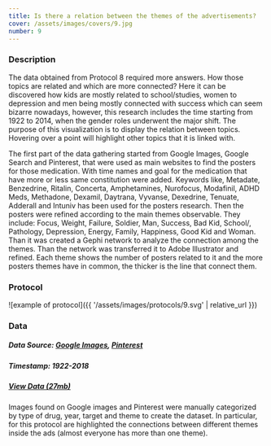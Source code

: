 ```yaml
---
title: Is there a relation between the themes of the advertisements?
cover: /assets/images/covers/9.jpg
number: 9
---
```

### Description
The data obtained from Protocol 8 required more answers. How those topics are related and which are more connected? Here it can be discovered how kids are mostly related to school/studies, women to depression and men being mostly connected with success which can seem bizarre nowadays, however, this research includes the time starting from 1922 to 2014, when the gender roles underwent the major shift. The purpose of this visualization is to display the relation between topics. Hovering over a point will highlight other topics that it is linked with.


The first part of the data gathering started from Google Images, Google Search and Pinterest, that were used as main websites to find the posters for those medication. With time names and goal for the medication that have more or less same constitution were added. Keywords like, Metadate, Benzedrine, Ritalin, Concerta, Amphetamines, Nurofocus, Modafinil, ADHD Meds, Methadone, Dexamil, Daytrana, Vyvanse, Dexedrine, Tenuate, Adderall and Intuniv has been used for the posters research. Then the posters were refined according to the main themes observable. They include: Focus, Weight, Failure, Soldier, Man, Success, Bad Kid, School/, Pathology, Depression, Energy, Family, Happiness, Good Kid and Woman. Than it was created a Gephi network to analyze the connection among the themes. Than the network was transferred it to Adobe Illustrator and refined. Each theme shows the number of posters related to it and the more posters themes have in common, the thicker is the line that connect them.

### Protocol
![example of protocol]({{ '/assets/images/protocols/9.svg' | relative_url }})


### Data
##### Data Source: [Google Images](https://images.google.com/), [Pinterest](https://pinterest.com/)
##### Timestamp: 1922-2018
##### [View Data (27mb)](/assets/data/Protocol_9/)
Images found on Google images and Pinterest were manually categorized by type of drug, year, target and theme to create the dataset. In particular, for this protocol are highlighted the connections between different themes inside the ads (almost everyone has more than one theme).
